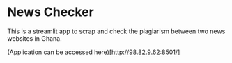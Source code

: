 # News Checker


This is a streamlit app to scrap and check the plagiarism between two news websites in Ghana. 



(Application can be accessed here)[http://98.82.9.62:8501/]

